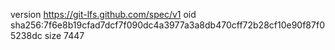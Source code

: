version https://git-lfs.github.com/spec/v1
oid sha256:7f6e8b19cfad7dcf7f090dc4a3977a3a8db470cff72b28cf10e90f87f05238dc
size 7447
